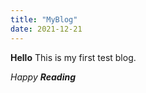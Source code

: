 ```yaml
---
title: "MyBlog"
date: 2021-12-21
---
```


**Hello**
This is my first test blog.

*Happy* ***Reading***
